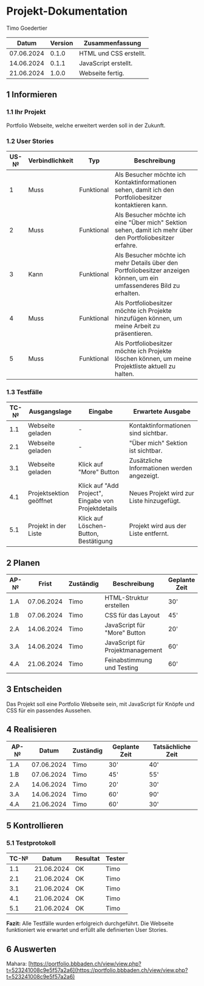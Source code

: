 # Projekt-Dokumentation
Timo Goedertier

| Datum      | Version | Zusammenfassung          |
|------------|---------|--------------------------|
| 07.06.2024 | 0.1.0   | HTML und CSS erstellt.   |
| 14.06.2024 | 0.1.1   | JavaScript erstellt.     |
| 21.06.2024 | 1.0.0   | Webseite fertig.         |

## 1 Informieren

### 1.1 Ihr Projekt

Portfolio Webseite, welche erweitert werden soll in der Zukunft.

### 1.2 User Stories

| US-№ | Verbindlichkeit | Typ        | Beschreibung                                                                                      |
|------|-----------------|------------|--------------------------------------------------------------------------------------------------|
| 1    | Muss            | Funktional | Als Besucher möchte ich Kontaktinformationen sehen, damit ich den Portfoliobesitzer kontaktieren kann. |
| 2    | Muss            | Funktional | Als Besucher möchte ich eine "Über mich" Sektion sehen, damit ich mehr über den Portfoliobesitzer erfahre. |
| 3    | Kann            | Funktional | Als Besucher möchte ich mehr Details über den Portfoliobesitzer anzeigen können, um ein umfassenderes Bild zu erhalten. |
| 4    | Muss            | Funktional | Als Portfoliobesitzer möchte ich Projekte hinzufügen können, um meine Arbeit zu präsentieren. |
| 5    | Muss            | Funktional | Als Portfoliobesitzer möchte ich Projekte löschen können, um meine Projektliste aktuell zu halten. |

### 1.3 Testfälle

| TC-№ | Ausgangslage       | Eingabe                              | Erwartete Ausgabe                       |
|------|--------------------|--------------------------------------|----------------------------------------|
| 1.1  | Webseite geladen   | -                                    | Kontaktinformationen sind sichtbar.    |
| 2.1  | Webseite geladen   | -                                    | "Über mich" Sektion ist sichtbar.      |
| 3.1  | Webseite geladen   | Klick auf "More" Button              | Zusätzliche Informationen werden angezeigt. |
| 4.1  | Projektsektion geöffnet | Klick auf "Add Project", Eingabe von Projektdetails | Neues Projekt wird zur Liste hinzugefügt. |
| 5.1  | Projekt in der Liste | Klick auf Löschen-Button, Bestätigung | Projekt wird aus der Liste entfernt.    |

## 2 Planen

| AP-№ | Frist       | Zuständig | Beschreibung               | Geplante Zeit |
|------|-------------|-----------|----------------------------|---------------|
| 1.A  | 07.06.2024  | Timo      | HTML-Struktur erstellen    | 30'            |
| 1.B  | 07.06.2024  | Timo      | CSS für das Layout         | 45'            |
| 2.A  | 14.06.2024  | Timo      | JavaScript für "More" Button | 20'            |
| 3.A  | 14.06.2024  | Timo      | JavaScript für Projektmanagement | 60'        |
| 4.A  | 21.06.2024  | Timo      | Feinabstimmung und Testing | 60'            |

## 3 Entscheiden

Das Projekt soll eine Portfolio Webseite sein, mit JavaScript für Knöpfe und CSS für ein passendes Aussehen.

## 4 Realisieren

| AP-№ | Datum       | Zuständig | Geplante Zeit | Tatsächliche Zeit |
|------|-------------|-----------|---------------|-------------------|
| 1.A  | 07.06.2024  | Timo      | 30'            | 40'              |
| 1.B  | 07.06.2024  | Timo      | 45'            | 55'                |
| 2.A  | 14.06.2024  | Timo      | 20'            | 30'                |
| 3.A  | 14.06.2024  | Timo      | 60'            | 90'              |
| 4.A  | 21.06.2024  | Timo      | 60'            | 30'              |

## 5 Kontrollieren
### 5.1 Testprotokoll
| TC-№ | Datum       | Resultat | Tester |
|------|-------------|----------|--------|
| 1.1  | 21.06.2024  | OK       | Timo   |
| 2.1  | 21.06.2024  | OK       | Timo   |
| 3.1  | 21.06.2024  | OK       | Timo   |
| 4.1  | 21.06.2024  | OK       | Timo   |
| 5.1  | 21.06.2024  | OK       | Timo   |

**Fazit:** Alle Testfälle wurden erfolgreich durchgeführt. Die Webseite funktioniert wie erwartet und erfüllt alle definierten User Stories.

## 6 Auswerten
Mahara: [https://portfolio.bbbaden.ch/view/view.php?t=523241008c9e5f57a2a6](https://portfolio.bbbaden.ch/view/view.php?t=523241008c9e5f57a2a6)
